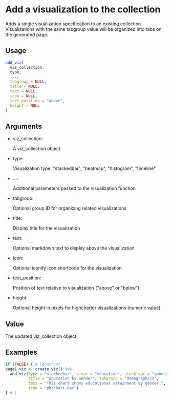 # Add a visualization to the collection

Adds a single visualization specification to an existing collection.
Visualizations with the same tabgroup value will be organized into tabs
on the generated page.

## Usage

``` r
add_viz(
  viz_collection,
  type,
  ...,
  tabgroup = NULL,
  title = NULL,
  text = NULL,
  icon = NULL,
  text_position = "above",
  height = NULL
)
```

## Arguments

- viz_collection:

  A viz_collection object

- type:

  Visualization type: "stackedbar", "heatmap", "histogram", "timeline"

- ...:

  Additional parameters passed to the visualization function

- tabgroup:

  Optional group ID for organizing related visualizations

- title:

  Display title for the visualization

- text:

  Optional markdown text to display above the visualization

- icon:

  Optional iconify icon shortcode for the visualization

- text_position:

  Position of text relative to visualization ("above" or "below")

- height:

  Optional height in pixels for highcharter visualizations (numeric
  value)

## Value

The updated viz_collection object

## Examples

``` r
if (FALSE) { # \dontrun{
page1_viz <- create_viz() %>%
  add_viz(type = "stackedbar", x_var = "education", stack_var = "gender",
          title = "Education by Gender", tabgroup = "demographics",
          text = "This chart shows educational attainment by gender.",
          icon = "ph:chart-bar")
} # }
```
